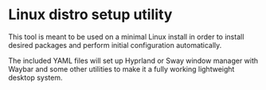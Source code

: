 # Linux distro setup utility

This tool is meant to be used on a minimal Linux install in order to install desired packages and perform initial configuration automatically.

The included YAML files will set up Hyprland or Sway window manager with Waybar and some other utilities to make it a fully working lightweight desktop system.

